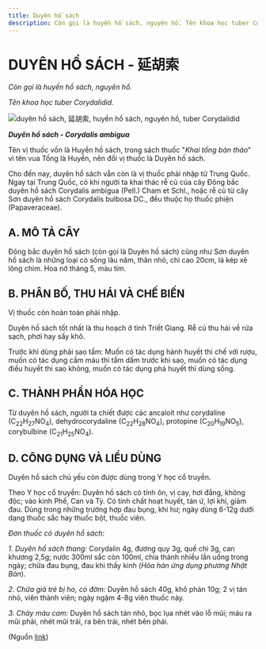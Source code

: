 ```yaml
---
title: Duyên hồ sách
description: Còn gọi là huyền hồ sách, nguyên hồ. Tên khoa học tuber Corydalidid. Tên vị thuốc vốn là Huyền hồ sách, trong sách thuốc "Khai tống bản thảo" vì tên vua Tống là Huyền, nên đổi vị thuốc là Duyên hồ sách.
---
```

# DUYÊN HỒ SÁCH - 延胡索

*Còn gọi là huyền hồ sách, nguyên hồ.*

*Tên khoa học tuber Corydalidid.*

![duyên hồ sách, 延胡索, huyền hồ sách, nguyên hồ, tuber Corydalidid](/imgs/do-tat-loi/ctvvtvn/duyen-ho-sach.jpg)

***Duyên hồ sách - Corydalis ambigua***

Tên vị thuốc vốn là Huyền hồ sách, trong sách thuốc "*Khai tống bản thảo*" vì tên vua Tống là Huyền, nên đổi vị thuốc là Duyên hồ sách.

Cho đến nay, duyên hồ sách vẫn còn là vị thuốc phải nhập từ Trung Quốc. Ngay tại Trung Quốc, có khi người ta khai thác rễ củ của cây Đông bắc duyên hồ sách Corydalis ambigua (Pell.) Cham et Schl., hoặc rễ củ từ cây Sơn duyên hồ sách Corydalis bulbosa DC., đều thuộc họ thuốc phiện (Papaveraceae).

## A. MÔ TẢ CÂY

Đông bắc duyên hồ sách (còn gọi là Duyên hồ sách) cũng như Sơn duyên hồ sách là những loại cỏ sống lâu năm, thân nhỏ, chỉ cao 20cm, lá kép xẻ lông chim. Hoa nở tháng 5, màu tím.

## B. PHÂN BỐ, THU HÁI VÀ CHẾ BIẾN

Vị thuốc còn hoàn toàn phải nhập.

Duyên hồ sách tốt nhất là thu hoạch ở tỉnh Triết Giang. Rễ củ thu hái về rửa sạch, phơi hay sấy khô.

Trước khi dùng phải sao tẩm: Muốn có tác dụng hành huyết thì chế với rượu, muốn có tác dụng cầm máu thì tẩm dấm trước khi sao, muốn có tác dụng điều huyết thì sao không, muốn có tác dụng phá huyết thì dùng sống.

## C. THÀNH PHẦN HÓA HỌC

Từ duyên hồ sách, người ta chiết được các ancaloit như corydaline (C<sub>22</sub>H<sub>27</sub>NO<sub>4</sub>), dehydrocorydaline (C<sub>22</sub>H<sub>28</sub>NO<sub>4</sub>), protopine (C<sub>20</sub>H<sub>19</sub>NO<sub>5</sub>), corybulbine (C<sub>21</sub>H<sub>25</sub>NO<sub>4</sub>).

## D. CÔNG DỤNG VÀ LIỀU DÙNG

Duyên hồ sách chủ yếu còn được dùng trong Y học cổ truyền.

Theo Y học cổ truyền: Duyên hồ sách có tính ôn, vị cay, hơi đắng, không độc; vào kinh Phế, Can và Tỳ. Có tính chất hoạt huyết, tán ứ, lợi khí, giảm đau. Dùng trong những trường hợp đau bụng, khí hư; ngày dùng 6-12g dưới dạng thuốc sắc hay thuốc bột, thuốc viên.

*Đơn thuốc có duyên hồ sách:*

*1\. Duyên hồ sách thang:* Corydalin 4g, đương quy 3g, quế chi 3g, can khương 2,5g; nước 300ml sắc còn 100ml, chia thành nhiều lần uống trong ngày; chữa đau bụng, đau khi thấy kinh (*Hòa hán ứng dụng phương Nhật Bản*).

*2\. Chữa già trẻ bị ho, có đờm:* Duyên hồ sách 40g, khô phàn 10g; 2 vị tán nhỏ, viên thành viên; ngày ngậm 4-8g viên thuốc này.

*3\. Chảy máu cam:* Duyên hồ sách tán nhỏ, bọc lụa nhét vào lỗ mũi; máu ra mũi phải, nhét mũi trái, ra bên trái, nhét bên phải.

(Nguồn <a href="http://www.thuocvuonnha.com/nhung-cay-thuoc-va-vi-thuoc-viet-nam/ket-qua-tra-cuu/duyen-ho-sach" target="_blank">link</a>)
